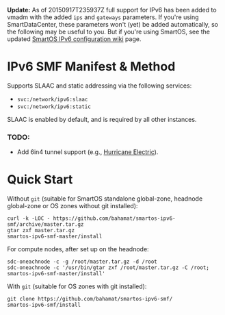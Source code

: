 **Update:** As of 20150917T235937Z full support for IPv6 has been added to vmadm with the      added `ips` and `gateways` parameters. If you're using SmartDataCenter, these parameters won't
(yet) be added automatically, so the following may be useful to you. But if you're using       SmartOS, see the updated [SmartOS IPv6 configuration wiki][smartos-ipv6-wiki]  page.

[smartos-ipv6-wiki]: https://wiki.smartos.org/display/DOC/Setting+up+IPv6+in+a+Zone

# IPv6 SMF Manifest & Method

Supports SLAAC and static addressing via the following services:

* `svc:/network/ipv6:slaac`
* `svc:/network/ipv6:static`

SLAAC is enabled by default, and is required by all other instances.

### TODO:

* Add 6in4 tunnel support (e.g., [Hurricane Electric](http://www.tunnelbroker.net/)).

# Quick Start

Without `git` (suitable for SmartOS standalone global-zone, headnode global-zone or OS zones without git installed):

    curl -k -LOC - https://github.com/bahamat/smartos-ipv6-smf/archive/master.tar.gz
    gtar zxf master.tar.gz
    smartos-ipv6-smf-master/install

For compute nodes, after set up on the headnode:

    sdc-oneachnode -c -g /root/master.tar.gz -d /root
    sdc-oneachnode -c '/usr/bin/gtar zxf /root/master.tar.gz -C /root; smartos-ipv6-smf-master/install'

With `git` (suitable for OS zones with git installed):

    git clone https://github.com/bahamat/smartos-ipv6-smf/
    smartos-ipv6-smf/install
